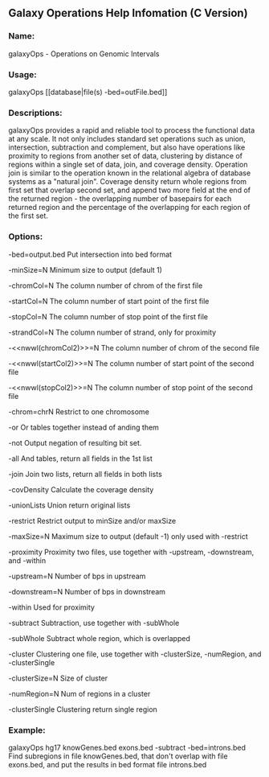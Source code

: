 

## Galaxy Operations Help Infomation (C Version)

### Name:

galaxyOps - Operations on Genomic Intervals

### Usage:

galaxyOps [[database|file(s) -bed=outFile.bed]]

### Descriptions:

galaxyOps provides a rapid and reliable tool to process the functional data at any scale. It not only includes standard set operations such as union, intersection, subtraction and complement, but also have operations like proximity to regions from another set of data, clustering by distance of regions within a single set of data, join, and coverage density. Operation join is similar to the operation known in the relational algebra of database systems as a "natural join". Coverage density return whole regions from first set that overlap second set, and append two more field at the end of the returned region - the overlapping number of basepairs for each returned region and the percentage of the overlapping for each region of the first set.

### Options:

-bed=output.bed Put intersection into bed format

-minSize=N Minimum size to output (default 1)

-chromCol=N The column number of chrom of the first file

-startCol=N The column number of start point of the first file

-stopCol=N The column number of stop point of the first file

-strandCol=N The column number of strand, only for proximity

-<<nwwl(chromCol2)>>=N The column number of chrom of the second file

-<<nwwl(startCol2)>>=N The column number of start point of the second file

-<<nwwl(stopCol2)>>=N The column number of stop point of the second file

-chrom=chrN Restrict to one chromosome

-or Or tables together instead of anding them

-not Output negation of resulting bit set.

-all And tables, return all fields in the 1st list

-join Join two lists, return all fields in both lists

-covDensity Calculate the coverage density

-unionLists Union return original lists

-restrict Restrict output to minSize and/or maxSize

-maxSize=N Maximum size to output (default -1) only used with -restrict

-proximity Proximity two files, use together with -upstream, -downstream, and -within

-upstream=N Number of bps in upstream

-downstream=N Number of bps in downstream

-within Used for proximity

-subtract Subtraction, use together with -subWhole

-subWhole Subtract whole region, which is overlapped

-cluster Clustering one file, use together with -clusterSize, -numRegion, and -clusterSingle

-clusterSize=N Size of cluster

-numRegion=N Num of regions in a cluster

-clusterSingle Clustering return single region

### Example:

galaxyOps hg17 knowGenes.bed exons.bed -subtract -bed=introns.bed Find subregions in file knowGenes.bed, that don't overlap with file exons.bed, and put the results in bed format file introns.bed
